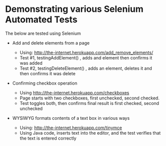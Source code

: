 # Demonstrating various Selenium Automated Tests

The below are tested using Selenium

* Add and delete elements from a page
    * Using:  http://the-internet.herokuapp.com/add_remove_elements/
    * Test #1, testingAddElement() , adds and element then confirms it was added
    * Test #2, testingDeleteElement() , adds an element, deletes it and then confirms it was delete
* Confirming checkbox operation
    * Using http://the-internet.herokuapp.com/checkboxes
    * Page starts with two checkboxes, first unchecked, second checked.
    * Test toggles both, then confirms final result is first checked, second unchecked

* WYSIWYG formats contents of a text box in various ways
    * Using:  http://the-internet.herokuapp.com/tinymce
    * Using Java code, inserts text into the editor, and the test verifies that the text is entered correctly
